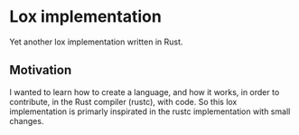 # Lox implementation

Yet another lox implementation written in Rust.

## Motivation

I wanted to learn how to create a language, and how it works, in order to contribute, in the Rust
compiler (rustc), with code. So this lox implementation is primarly inspirated in the rustc implementation
with small changes.
